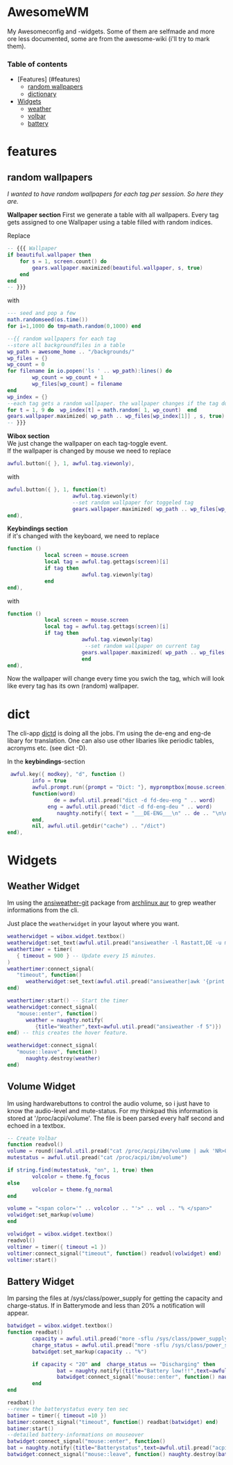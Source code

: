 # AwesomeWM
My Awesomeconfig and -widgets. Some of them are selfmade and more ore less documented, some are from the awesome-wiki (i'll try to mark them).  


###  Table of contents
* [Features] (#features)
	* [random wallpapers](#random-wallpapers)
	* [dictionary](#dict)
* [Widgets](#widgets)
	* [weather](#weather-widget)
	* [volbar](#volume-widget)
	* [battery](#battery-widget)

# features
## random wallpapers
*I wanted to have random wallpapers for each tag per session. So here they are.*  
  
**Wallpaper section**
First we generate a table with all wallpapers. Every tag gets assigned to one Wallpaper using a table filled with random indices.  
  
Replace
```lua
-- {{{ Wallpaper
if beautiful.wallpaper then
    for s = 1, screen.count() do
        gears.wallpaper.maximized(beautiful.wallpaper, s, true)
    end
end
-- }}}
```
with
```lua
--- seed and pop a few
math.randomseed(os.time())
for i=1,1000 do tmp=math.random(0,1000) end

--{{ random wallpapers for each tag
--store all backgroundfiles in a table
wp_path = awesome_home .. "/backgrounds/"
wp_files = {}
wp_count = 0
for filename in io.popen('ls ' .. wp_path):lines() do
        wp_count = wp_count + 1
        wp_files[wp_count] = filename
end
wp_index = {}
--each tag gets a random wallpaper. the wallpaper changes if the tag does
for t = 1, 9 do  wp_index[t] = math.random( 1, wp_count)  end
gears.wallpaper.maximized( wp_path .. wp_files[wp_index[1]] , s, true)
-- }}}
```  
  
**Wibox section**  
We just change the wallpaper on each tag-toggle event.  
If the wallpaper is changed by mouse we need to replace  
```lua
awful.button({ }, 1, awful.tag.viewonly),
```
with
```lua
awful.button({ }, 1, function(t)
                     awful.tag.viewonly(t)
                     --set random wallpaper for toggeled tag
                     gears.wallpaper.maximized( wp_path .. wp_files[wp_index[awful.tag.getidx(t)]] , s, true)
end),
```  
  
**Keybindings section**  
if it's changed with the keyboard, we need to replace
```lua
function ()
            local screen = mouse.screen
            local tag = awful.tag.gettags(screen)[i]
            if tag then
                        awful.tag.viewonly(tag)
            end
end),
```
with
```lua
function ()
            local screen = mouse.screen
            local tag = awful.tag.gettags(screen)[i]
            if tag then
                        awful.tag.viewonly(tag)
                         --set random wallpaper on current tag
                        gears.wallpaper.maximized( wp_path .. wp_files[wp_index[i]] , s, true)
                        end
end),
```
Now the wallpaper will change every time you swich the tag, which will look like every tag has its own (random) wallpaper.

# dict
The cli-app [dictd](https://www.archlinux.org/packages/community/x86_64/dictd/) is doing all the jobs. I'm using the de-eng and eng-de libary for translation. One can also use other libaries like periodic tables, acronyms etc. (see dict -D).  
  
In the **keybindings**-section
```lua
 awful.key({ modkey}, "d", function ()
        info = true
        awful.prompt.run({prompt = "Dict: "}, mypromptbox[mouse.screen].widget,
        function(word)
               de = awful.util.pread("dict -d fd-deu-eng " .. word)
             eng = awful.util.pread("dict -d fd-eng-deu " .. word)
                naughty.notify({ text = "___DE-ENG___\n" .. de .. "\n\n___ENG-DE___\n" .. eng, timeout = 0, width = 400 })
        end,
        nil, awful.util.getdir("cache") .. "/dict")
end),
```

# Widgets  
## Weather Widget
Im using the [ansiweather-git](https://github.com/fcambus/ansiweat) package from [archlinux  aur](https://aur.archlinux.org/packages/ansiweather-git/) to grep weather informations from the cli.  

Just place the `weatherwidget` in your layout where you want.
```lua
weatherwidget = wibox.widget.textbox()
weatherwidget:set_text(awful.util.pread("ansiweather -l Rastatt,DE -u metric -s false -d true|awk '{print $7, $8}'"))
weathertimer = timer(
   { timeout = 900 } -- Update every 15 minutes.
)
weathertimer:connect_signal(
   "timeout", function()
      weatherwidget:set_text(awful.util.pread("ansiweather|awk '{print $7, $8}'"))
end)

weathertimer:start() -- Start the timer
weatherwidget:connect_signal(
   "mouse::enter", function()
      weather = naughty.notify(
         {title="Weather",text=awful.util.pread("ansiweather -f 5")})
end) -- this creates the hover feature.

weatherwidget:connect_signal(
   "mouse::leave", function()
      naughty.destroy(weather)
end)
```

## Volume Widget
Im using hardwarebuttons to control the audio volume, so i just have to know the audio-level and mute-status. For my thinkpad this information is stored at '/proc/acpi/volume'. The file is been parsed every half second and echoed in a textbox.

```lua
-- Create Volbar
function readvol()
volume = round((awful.util.pread("cat /proc/acpi/ibm/volume | awk 'NR>0 && NR<2 {print $2}'"))*100/14,0)
mutestatus = awful.util.pread("cat /proc/acpi/ibm/volume")

if string.find(mutestatusk, "on", 1, true) then
        volcolor = theme.fg_focus
else
        volcolor = theme.fg_normal
end

volume = "<span color='" .. volcolor .. "'>" .. vol .. "% </span>"
volwidget:set_markup(volume)
end

volwidget = wibox.widget.textbox()
readvol()
voltimer = timer({ timeout =1 })   
voltimer:connect_signal("timeout", function() readvol(volwidget) end)
voltimer:start()
```  

## Battery Widget
Im parsing the files at /sys/class/power_supply for getting the capacity and charge-status.
If in Batterymode and less than 20% a notification will appear.

```lua
batwidget = wibox.widget.textbox()
function readbat()
        capacity = awful.util.pread("more -sflu /sys/class/power_supply/BAT0/capacity | tr -d '\n'")
        charge_status = awful.util.pread("more -sflu /sys/class/power_supply/BAT0/status | tr -d '\n'")
        batwidget:set_markup(capacity .. "%")

        if capacity < "20" and  charge_status == "Discharging" then
                bat = naughty.notify({title="Battery low!!!",text=awful.util.pread("acpi"),fg="#C00000", icon=theme.lowbat})
                batwidget:connect_signal("mouse::enter", function() naughty.destroy(bat) end)
        end
end

readbat()
--renew the batterystatus every ten sec
batimer = timer({ timeout =10 })
batimer:connect_signal("timeout", function() readbat(batwidget) end)
batimer:start()
--detailed battery-informations on mouseover
batwidget:connect_signal("mouse::enter", function()
bat = naughty.notify({title="Batterystatus",text=awful.util.pread("acpi")})  end)
batwidget:connect_signal("mouse::leave", function() naughty.destroy(bat) end)
```
